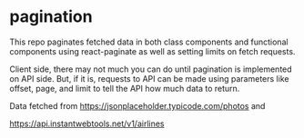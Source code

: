 # pagination

This repo paginates fetched data in both class components and functional components using react-paginate as well as setting limits on fetch requests. 


Client side, there may not much you can do until pagination is implemented on API side. But, if it is, requests to API can be made using parameters like offset, page, and limit to tell the API how much data to return. 


Data fetched from 
https://jsonplaceholder.typicode.com/photos
and 

https://api.instantwebtools.net/v1/airlines


